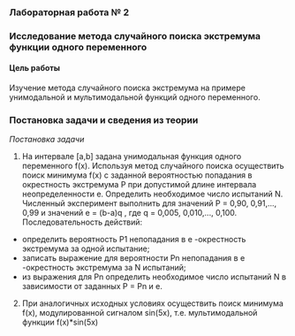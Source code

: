 ### Лабораторная работа № 2

### Исследование метода случайного поиска экстремума функции одного переменного

#### Цель работы
Изучение метода случайного поиска экстремума на примере унимодальной и
мультимодальной функций одного переменного.

### Постановка задачи и сведения из теории
_Постановка задачи_
1. На интервале [a,b] задана унимодальная функция одного переменного f(x). Используя метод случайного поиска осуществить поиск минимума
f(x) с заданной вероятностью попадания в окрестность экстремума P при допустимой длине интервала неопределенности e. Определить необходимое число испытаний N. Численный
эксперимент выполнить для значений
P = 0,90, 0,91,..., 0,99 и значений e = (b-a)q , где q = 0,005, 0,010,..., 0,100.
Последовательность действий:
- определить вероятность P1 непопадания в e -окрестность экстремума за одной испытание;
- записать выражение для вероятности Pn непопадания в e -окрестность экстремума за N испытаний;
- из выражения для Pn определить необходимое число испытаний N в зависимости от заданных P = Pn и e. 

2. При аналогичных исходных условиях осуществить поиск минимума f(x), модулированной сигналом sin(5x), т.е. мультимодальной функции f(x)*sin(5x)
